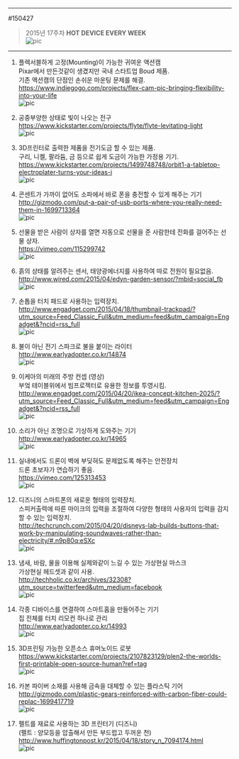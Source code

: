                             
---                                  
#150427  
> 2015년 17주차 **HOT DEVICE EVERY WEEK**               
> ![pic](../image/MAIN.png)              
                              
---                                  
  
  
1. 플렉서블하게 고정(Mounting)이 가능한 귀여운 액션캠   
Pixar에서 만든것같이 생겼지만 국내 스타트업 Boud 제품.  
기존 액션캠의 단점인 손쉬운 마운팅 문제를 해결.  
https://www.indiegogo.com/projects/flex-cam-pic-bringing-flexibility-into-your-life  
![pic](../image/150427/1.png)  
  
2. 공중부양한 상태로 빛이 나오는 전구  
https://www.kickstarter.com/projects/flyte/flyte-levitating-light  
![pic](../image/150427/2.gif)  
  
3. 3D프린터로 출력한 제품을 전기도금 할 수 있는 제품.  
구리, 니켈, 팔라듐, 금 등으로 쉽게 도금이 가능한 가정용 기기.  
https://www.kickstarter.com/projects/1499748748/orbit1-a-tabletop-electroplater-turns-your-ideas-i  
![pic](../image/150427/3.jpg)  
  
4. 콘센트가 가까이 없어도 소파에서 바로 폰을 충전할 수 있게 해주는 기기  
http://gizmodo.com/put-a-pair-of-usb-ports-where-you-really-need-them-in-1699713364  
![pic](../image/150427/4.jpg)  
  
5. 선물을 받은 사람이 상자를 열면 자동으로 선물을 준 사람한테 전화를 걸어주는 선물 상자.  
https://vimeo.com/115299742   
![pic](../image/150427/5.jpg)  
  
6. 흙의 상태를 알려주는 센서, 태양광에너지를 사용하여 따로 전원이 필요없음.  
http://www.wired.com/2015/04/edyn-garden-sensor/?mbid=social_fb  
![pic](../image/150427/6.jpg)  
  
7. 손톱을 터치 패드로 사용하는 입력장치.  
http://www.engadget.com/2015/04/18/thumbnail-trackpad/?utm_source=Feed_Classic_Full&utm_medium=feed&utm_campaign=Engadget&?ncid=rss_full  
![pic](../image/150427/7.jpg)  
  
8. 불이 아닌 전기 스파크로 불을 붙이는 라이터  
http://www.earlyadopter.co.kr/14874  
![pic](../image/150427/8.jpg)  
  
9. 이케아의 미래의 주방 컨셉 (영상)  
부엌 테이블위에서 빔프로젝터로 유용한 정보를 투영시킴.  
http://www.engadget.com/2015/04/20/ikea-concept-kitchen-2025/?utm_source=Feed_Classic_Full&utm_medium=feed&utm_campaign=Engadget&?ncid=rss_full  
![pic](../image/150427/9.jpg)  
  
10. 소리가 아닌 조명으로 기상하게 도와주는 기기  
http://www.earlyadopter.co.kr/14965  
![pic](../image/150427/10.png)  
  
11. 실내에서도 드론이 벽에 부딪혀도 문제없도록 해주는 안전장치  
드론 초보자가 연습하기 좋음.  
https://vimeo.com/125313453  
![pic](../image/150427/11.png)  
  
12. 디즈니의 스마트폰의 새로운 형태의 입력장치.  
스피커출력에 따른 마이크의 입력을 조절하여 다양한 형태의 사용자의 입력을 감지할 수 있는 입력장치.  
http://techcrunch.com/2015/04/20/disneys-lab-builds-buttons-that-work-by-manipulating-soundwaves-rather-than-electricity/#.n9p80q:eSXc  
![pic](../image/150427/12.png)  
  
13. 냄새, 바람, 물을 이용해 실제와같이 느길 수 있는 가상현실 마스크  
가상현실 헤드셋과 같이 사용.  
http://techholic.co.kr/archives/32308?utm_source=twitterfeed&utm_medium=facebook  
![pic](../image/150427/13.png)  
  
14. 각종 디바이스를 연결하여 스마트홈을 만들어주는 기기  
집 전체를 터치 리모컨 하나로 관리  
http://www.earlyadopter.co.kr/14993  
![pic](../image/150427/14.jpg)  
  
15. 3D프린팅 가능한 오픈소스 휴머노이드 로봇  
https://www.kickstarter.com/projects/2107823129/plen2-the-worlds-first-printable-open-source-human?ref=tag  
![pic](../image/150427/15.png)  
  
16. 카본 파이버 소재를 사용해 금속을 대체할 수 있는 플라스틱 기어  
http://gizmodo.com/plastic-gears-reinforced-with-carbon-fiber-could-replac-1699417719  
![pic](../image/150427/16.jpg)  
  
17. 펠트를 재료로 사용하는 3D 프린터기 (디즈니)  
(펠트 : 양모등을 압출해서 만든 부드럽고 두꺼운 천)  
http://www.huffingtonpost.kr/2015/04/18/story_n_7094174.html  
![pic](../image/150427/17.jpg)  
  
  
